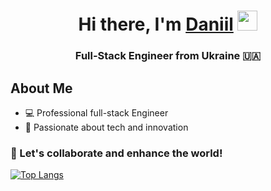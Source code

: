 <h1 align="center">Hi there, I'm <a href="https://github.com/YarmolenkoD" target="_blank">Daniil</a> 
<img src="https://github.com/blackcater/blackcater/raw/main/images/Hi.gif" height="32"/></h1>
<h3 align="center">Full-Stack Engineer from Ukraine 🇺🇦</h3>

## About Me

- 💻 Professional full-stack Engineer
- 🧠 Passionate about tech and innovation

### 🤝 Let's collaborate and enhance the world!

[![Top Langs](https://github-readme-stats.vercel.app/api/top-langs/?username=anuraghazra&layout=compact)](https://github.com/anuraghazra/github-readme-stats)
